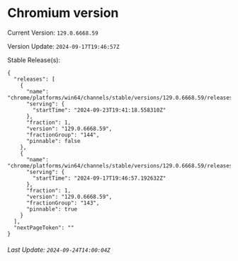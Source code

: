 # Chromium version

Current Version: `129.0.6668.59`

Version Update: `2024-09-17T19:46:57Z`

Stable Release(s):
```
{
  "releases": [
    {
      "name": "chrome/platforms/win64/channels/stable/versions/129.0.6668.59/releases/1727120478",
      "serving": {
        "startTime": "2024-09-23T19:41:18.558310Z"
      },
      "fraction": 1,
      "version": "129.0.6668.59",
      "fractionGroup": "144",
      "pinnable": false
    },
    {
      "name": "chrome/platforms/win64/channels/stable/versions/129.0.6668.59/releases/1726602417",
      "serving": {
        "startTime": "2024-09-17T19:46:57.192632Z"
      },
      "fraction": 1,
      "version": "129.0.6668.59",
      "fractionGroup": "143",
      "pinnable": true
    }
  ],
  "nextPageToken": ""
}
```

###### Last Update: `2024-09-24T14:00:04Z`
        